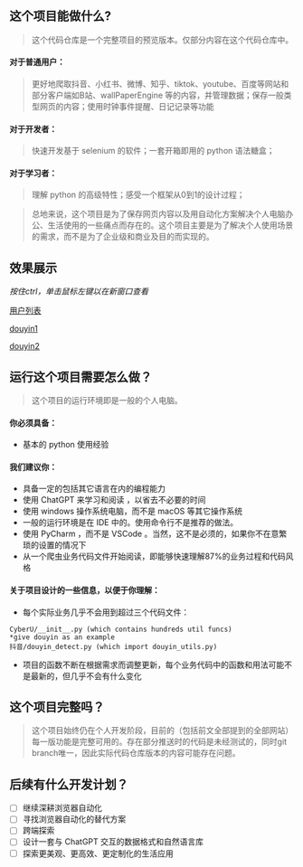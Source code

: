 ## 这个项目能做什么?



>   这个代码仓库是一个完整项目的预览版本。仅部分内容在这个代码仓库中。

#### 对于普通用户：

>   更好地爬取抖音、小红书、微博、知乎、tiktok、youtube、百度等网站和部分客户端如B站、wallPaperEngine 等的内容，并管理数据；保存一般类型网页的内容；使用时钟事件提醒、日记记录等功能

#### 对于开发者：

>   快速开发基于 selenium 的软件；一套开箱即用的 python 语法糖盒；

#### 对于学习者：

>   理解 python 的高级特性；感受一个框架从0到1的设计过程；



>   总地来说，这个项目是为了保存网页内容以及用自动化方案解决个人电脑办公、生活使用的一些痛点而存在的。这个项目主要是为了解决个人使用场景的需求，而不是为了企业级和商业及目的而实现的。



## 效果展示

*按住ctrl，单击鼠标左键以在新窗口查看*

[用户列表](./line-md/douyin/douyin_users.txt)

[douyin1](./link-md/douyin/douyin-crawled-sample.png)

[douyin2](./link-md/douyin/douyin-storage.png)

## 运行这个项目需要怎么做？

>   这个项目的运行环境即是一般的个人电脑。

#### 你必须具备：

-   基本的 python 使用经验



#### 我们建议你：

-   具备一定的包括其它语言在内的编程能力
-   使用 ChatGPT 来学习和阅读 ，以省去不必要的时间
-   使用 windows 操作系统电脑，而不是 macOS 等其它操作系统
-   一般的运行环境是在 IDE 中的。使用命令行不是推荐的做法。
-   使用 PyCharm ，而不是 VSCode 。当然，这不是必须的，如果你不在意繁琐的设置的情况下
-   从一个爬虫业务代码文件开始阅读，即能够快速理解87%的业务过程和代码风格



#### 关于项目设计的一些信息，以便于你理解：

-   每个实际业务几乎不会用到超过三个代码文件：

```
CyberU/__init__.py (which contains hundreds util funcs)
*give douyin as an example
抖音/douyin_detect.py (which import douyin_utils.py)
```

-   项目的函数不断在根据需求而调整更新，每个业务代码中的函数和用法可能不是最新的，但几乎不会有什么变化



## 这个项目完整吗？



>   这个项目始终仍在个人开发阶段，目前的（包括前文全部提到的全部网站）每一版功能是完整可用的。存在部分推送时的代码是未经测试的，同时git branch唯一，因此实际代码仓库版本的内容可能存在问题。



## 后续有什么开发计划？

-   [ ] 继续深耕浏览器自动化
-   [ ] 寻找浏览器自动化的替代方案
-   [ ] 跨端探索
-   [ ] 设计一套与 ChatGPT 交互的数据格式和自然语言库
-   [ ] 探索更美观、更高效、更定制化的生活应用